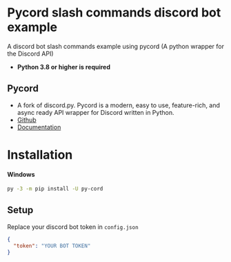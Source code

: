 # Pycord slash commands discord bot example
A discord bot slash commands example using pycord (A python wrapper for the Discord API)
- **Python 3.8 or higher is required**

Pycord
------------
- A fork of discord.py. Pycord is a modern, easy to use, feature-rich, and async ready API wrapper for Discord written in Python.
- [Github](https://github.com/Pycord-Development/pycord)
- [Documentation](https://docs.pycord.dev/en/master/index.html)
# Installation

#### Windows

```sh
py -3 -m pip install -U py-cord
```

Setup
------------
Replace your discord bot token in ``config.json``
```json
{
  "token": "YOUR BOT TOKEN"
}
```
